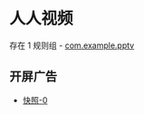 # 人人视频

存在 1 规则组 - [com.example.pptv](/src/apps/com.example.pptv.ts)

## 开屏广告

- [快照-0](https://i.gkd.li/import/13669401)
